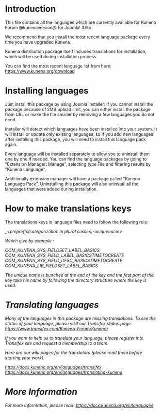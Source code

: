 Introduction
============

This file contains all the languages which are currently available for Kunena Forum @kunenaversion@ for Joomla! 3.6.x

We recommend that you install the most recent language package every time you have upgraded Kunena.

Kunena distribution package itself includes translations for installation, which will be used during installation process.

You can find the most recent language list from here:
https://www.kunena.org/download

Installing languages
====================

Just install this package by using Joomla installer. If you cannot install the package because of 2MB upload limit, you can either
install the package from URL or make the file smaller by removing a few languages you do not need.

Installer will detect which languages have been installed into your system. It will install or update only existing languages,
so If you add new languages after installing this package, you will need to install this language pack again.

Every language will be installed separately to allow you to uninstall them one by one if needed. You can find the language
packages by going to "Extension Manager: Manage", selecting type File and filtering results by "Kunena Language".

Additionally extension manager will have a package called "Kunena Language Pack". Uninstalling this package will also uninstall
all the languages that were added during installation.

How to make translations keys
=====================

The translations keys in language files need to follow the following rule:

<package-type>_<package-name>_<lang-type>_<object>_<atribute-in-object>_<preprefix(categorization in plural casses)-uniquename>

Which give by example :

COM_KUNENA_SYS_FIELDSET_LABEL_BASICS
COM_KUNENA_SYS_FIELD_LABEL_BASICSTIMETOCREATE
COM_KUNENA_SYS_FIELD_DESC_BASICSTIMETOCREATE
COM_KUNENA_LIB_FIELDSET_LABEL_BASICS

The unique name is bunched at the end of the key and the first part of the key take his name by following the directory structure
where the key is used.

Translating languages
=====================

Many of the languages in this package are missing translations. To see the status of your language, please visit our Transifex status page:
https://www.transifex.com/Kunena-Forum/Kunena/

If you want to help us to translate your language, please register into Transifex site and request a membership to a team.

Here are our wiki pages for the translators (please read them before starting your work):

https://docs.kunena.org/en/languages/transifex
https://docs.kunena.org/en/languages/translating-kunena

More Information
================

For more information, please read:
https://docs.kunena.org/en/languages
